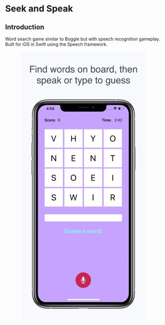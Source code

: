 <h1 align="left">Seek and Speak</h1>

<h2>Introduction</h2>

<p align="left">Word search game similar to Boggle but with speech recognition gameplay. Built for iOS in Swift using the Speech framework.</p>

<p align="center"> <img width="400" src="images/screenshot-main.jpg"> </p>
